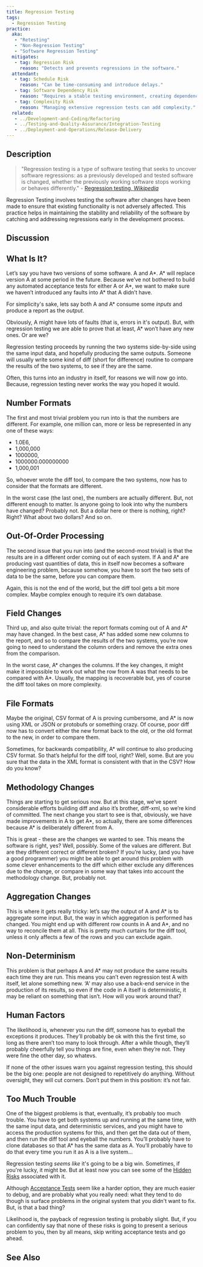 ```yaml
---
title: Regression Testing
tags: 
  - Regression Testing
practice:
  aka: 
   - "Retesting"
   - "Non-Regression Testing"
   - "Software Regression Testing"
  mitigates:
   - tag: Regression Risk
     reason: "Detects and prevents regressions in the software."
  attendant:
   - tag: Schedule Risk
     reason: "Can be time-consuming and introduce delays."
   - tag: Software Dependency Risk
     reason: "Requires a stable testing environment, creating dependencies."
   - tag: Complexity Risk
     reason: "Managing extensive regression tests can add complexity."
  related:
   - ../Development-and-Coding/Refactoring
   - ../Testing-and-Quality-Assurance/Integration-Testing
   - ../Deployment-and-Operations/Release-Delivery
---
```


<PracticeIntro details={frontMatter} /> 

## Description

> "Regression testing is a type of software testing that seeks to uncover software regressions: as a previously developed and tested software is changed, whether the previously working software stops working or behaves differently." - [Regression testing, _Wikipedia_](https://en.wikipedia.org/wiki/Regression_testing)

Regression Testing involves testing the software after changes have been made to ensure that existing functionality is not adversely affected. This practice helps in maintaining the stability and reliability of the software by catching and addressing regressions early in the development process.

## Discussion


## What Is It?

Let’s say you have two versions of some software.  A and A*. A* will replace version A at some period in the future.   Because we’ve not bothered to build any automated acceptance tests for either A or A*, we want to make sure we haven’t introduced any faults into A* that A didn’t have.  

For simplicity's sake, lets say both A and A* consume some _inputs_ and produce a report as the _output_.

Obviously, A might have lots of faults (that is, errors in it's output).  But, with regression testing we are able to prove that at least, A* won’t have any new ones.  Or are we?

Regression testing proceeds by running the two systems side-by-side using the same input data, and hopefully producing the same outputs.  Someone will usually write some kind of diff (short for difference) routine to compare the results of the two systems, to see if they are the same.  

Often, this turns into an industry in itself, for reasons we will now go into.  Because, regression testing never works the way you hoped it would.

## Number Formats

The first and most trivial problem you run into is that the numbers are different.  For example, one million can, more or less be represented in any one of these ways:

* 1.0E6,
* 1,000,000
* 1000000,
* 1000000.000000000 
* 1,000,001

So, whoever wrote the diff tool, to compare the two systems, now has to consider that the formats are different.  

In the worst case (the last one),  the numbers are actually different. But, not different enough to matter.  Is anyone going to look into why the numbers have changed?  Probably not.  But a dollar here or there is nothing, right?  Right?  What about two dollars? And so on.

## Out-Of-Order Processing

The second issue that you run into (and the second-most trivial) is that the results are in a different order coming out of each system.  If A and A* are producing vast quantities of data, this in itself now becomes a software engineering problem, because somehow, you have to sort the two sets of data to be the same, before you can compare them.

Again, this is not the end of the world, but the diff tool gets a bit more complex.  Maybe complex enough to require it’s own database.

## Field Changes

Third up, and also quite trivial:  the report formats coming out of A and A* may have changed.  In the best case, A* has added some new columns to the report, and so to compare the results of the two systems, you’re now going to need to understand the column orders and remove the extra ones from the comparison.

In the worst case, A* changes the columns.  If the key changes, it might make it impossible to work out what the row from A was that needs to be compared with A*.  Usually, the mapping is recoverable but, yes of course the diff tool takes on more complexity.

## File Formats

Maybe the original, CSV format of A is proving cumbersome, and A* is now using XML or JSON or protobufs or something crazy.  Of course, poor diff now has to convert either the new format back to the old, or the old format to the new, in order to compare them.  

Sometimes, for backwards compatibility, A* will continue to also producing CSV format.  So that’s helpful for the diff tool, right?  Well, some.  But are you sure that the data in the XML format is consistent with that in the CSV?   How do you know?

## Methodology Changes

Things are starting to get serious now.  But at this stage, we’ve spent considerable efforts building diff and also it’s brother, diff-xml, so we’re kind of committed.   The next change you start to see is that, obviously, we have made improvements in A to get A*, so actually, there are some differences because A* is deliberately different from A.  

This is great - these are the changes we wanted to see.  This means the software is right, yes? Well, possibly.  Some of the values are different.  But are they different correct or different broken?  If you’re lucky, (and you have a good programmer) you might be able to get around this problem with some clever enhancements to the diff which either exclude any differences due to the change, or compare in some way that takes into account the methodology change. But, probably not.  

## Aggregation Changes

This is where it gets really tricky: let’s say the output of A and A* is to aggregate some input. But, the way in which aggregation is performed has changed.  You might end up with different row counts in A and A*, and no way to reconcile them at all.   This is pretty much curtains for the diff tool, unless it only affects a few of the rows and you can exclude again.

## Non-Determinism

This problem is that perhaps A and A* may not produce the same results each time they are run.   This means you can’t even regression test A with itself, let alone something new.  ‘A' may also use a back-end service in the production of its results, so even if the code in A itself is deterministic, it may be reliant on something that isn’t.  How will you work around that?

## Human Factors

The likelihood is, whenever you run the diff, someone has to eyeball the exceptions it produces.  They’ll probably be ok with this the first time, so long as there aren’t too many to look through.  After a while though, they’ll probably cheerfully tell you things are fine, even when they’re not.  They were fine the other day, so whatevs.  

If none of the other issues warn you against regression testing, this should be the big one:  people are not designed to repetitively do anything. Without oversight, they will cut corners.  Don’t put them in this position: it’s not fair.

## Too Much Trouble

One of the biggest problems is that, eventually, it’s probably too much trouble.  You have to get both systems up and running at the same time, with the same input data, and deterministic services, and you might have to access the production systems for this, and then get the data out of them, and then run the diff tool and eyeball the numbers.  You’ll probably have to clone databases so that A* has the same data as A.  You’ll probably have to do that every time you run it as A is a live system...

Regression testing _seems like_ it's going to be a big win.  Sometimes, if you're lucky, it might be.  But at least now you can see some of the [Hidden Risks](../thinking/Glossary.md#hidden-risk) associated with it.  

Although [Acceptance Tests](Testing) seem like a harder option, they are much easier to debug, and are probably what you really need:   what they tend to do though is surface problems in the original system that you didn't want to fix.  But, is that a bad thing?

Likelihood is, the payback of regression testing is probably slight.  But, if you can confidently say that none of these risks is going to present a serious problem to you, then by all means, skip writing acceptance tests and go ahead.

## See Also

<TagList tag="Regression Testing" />
